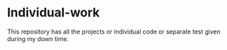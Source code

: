 # Individual-work
This repository has all the projects or individual code or separate test given during my down time.
